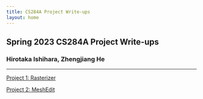 ```yaml
---
title: CS284A Project Write-ups
layout: home
---
```


## Spring 2023 CS284A Project Write-ups
### Hirotaka Ishihara, Zhengjiang He
------------
[Project 1: Rasterizer](./project1/project1.md)

[Project 2: MeshEdit](./project2/project2.md)
